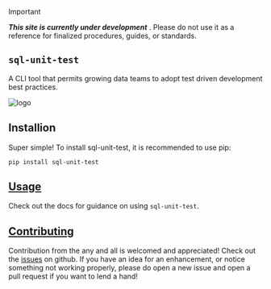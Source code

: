 
> [!IMPORTANT]
> ***This site is currently under development*** . Please do not use it as a reference for finalized procedures, guides, or standards. 


## `sql-unit-test`
A CLI tool that permits growing data teams to adopt test driven development best practices.

![logo](./docs/assets/sql-unit-test_logo.svg)

## Installion
Super simple! To install sql-unit-test, it is recommended to use pip:

```
pip install sql-unit-test
```

## [Usage](https://cohenj20.github.io/sql-unit-test/docs/usage/)
Check out the docs for guidance on using `sql-unit-test`. 

## [Contributing](https://cohenj20.github.io/sql-unit-test/docs/contributing/)
Contribution from the any and all is welcomed and appreciated! Check out the [issues](https://github.com/cohenj20/sql-unit-test/issues) on github. If you have an idea for an enhancement, or notice something not working properly, please do open a new issue and open a pull request if you want to lend a hand!

